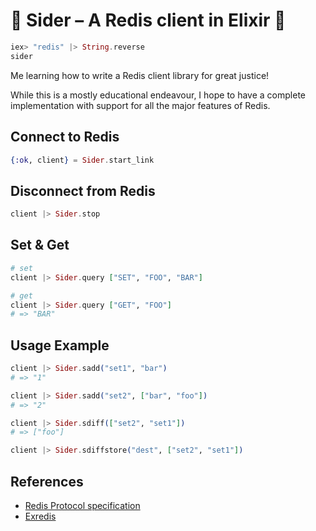 # :metal: Sider – A Redis client in Elixir :metal:

```elixir
iex> "redis" |> String.reverse
sider
```

Me learning how to write a Redis client library for great justice!

While this is a mostly educational endeavour, I hope to have a complete implementation with support for all the major features of Redis.

## Connect to Redis

```elixir
{:ok, client} = Sider.start_link
```

## Disconnect from Redis

```elixir
client |> Sider.stop
```

## Set & Get

```elixir
# set
client |> Sider.query ["SET", "FOO", "BAR"]

# get
client |> Sider.query ["GET", "FOO"]
# => "BAR"
```

## Usage Example

```elixir
client |> Sider.sadd("set1", "bar")
# => "1"

client |> Sider.sadd("set2", ["bar", "foo"])
# => "2"

client |> Sider.sdiff(["set2", "set1"])
# => ["foo"]

client |> Sider.sdiffstore("dest", ["set2", "set1"])
```

## References

* [Redis Protocol specification](http://redis.io/topics/protocol)
* [Exredis](https://github.com/artemeff/exredis)

